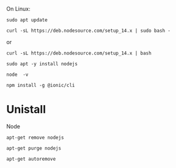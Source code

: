On Linux:

```
sudo apt update
```

```
curl -sL https://deb.nodesource.com/setup_14.x | sudo bash -
```
or
```
curl -sL https://deb.nodesource.com/setup_14.x | bash
```

```
sudo apt -y install nodejs
```

```
node  -v
```

```
npm install -g @ionic/cli
```

# Unistall

Node

```
apt-get remove nodejs
```

```
apt-get purge nodejs
```

```
apt-get autoremove
```
